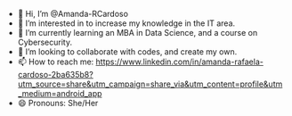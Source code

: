 - 👋 Hi, I’m @Amanda-RCardoso
- 👀 I’m interested in to increase my knowledge in the IT area.
- 🌱 I’m currently learning an MBA in Data Science, and a course on Cybersecurity.
- 💞️ I’m looking to collaborate with codes, and create my own.
- 📫 How to reach me: https://www.linkedin.com/in/amanda-rafaela-cardoso-2ba635b8?utm_source=share&utm_campaign=share_via&utm_content=profile&utm_medium=android_app
- 😄 Pronouns: She/Her


<!---
Amanda-RCardoso/Amanda-RCardoso is a ✨ special ✨ repository because its `README.md` (this file) appears on your GitHub profile.
You can click the Preview link to take a look at your changes.
--->
